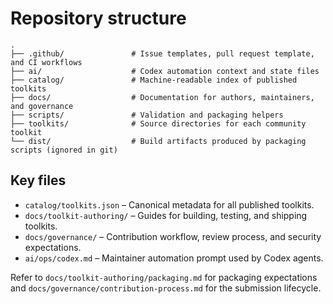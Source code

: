 # Repository structure

```
.
├── .github/               # Issue templates, pull request template, and CI workflows
├── ai/                    # Codex automation context and state files
├── catalog/               # Machine-readable index of published toolkits
├── docs/                  # Documentation for authors, maintainers, and governance
├── scripts/               # Validation and packaging helpers
├── toolkits/              # Source directories for each community toolkit
└── dist/                  # Build artifacts produced by packaging scripts (ignored in git)
```

## Key files

- `catalog/toolkits.json` – Canonical metadata for all published toolkits.
- `docs/toolkit-authoring/` – Guides for building, testing, and shipping toolkits.
- `docs/governance/` – Contribution workflow, review process, and security expectations.
- `ai/ops/codex.md` – Maintainer automation prompt used by Codex agents.

Refer to `docs/toolkit-authoring/packaging.md` for packaging expectations and `docs/governance/contribution-process.md` for the submission lifecycle.
